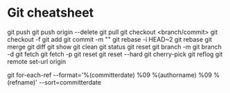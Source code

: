 # Git cheatsheet

git push
git push origin --delete <branch>
git pull
git checkout <branch/commit>
git checkout -f
git add <file> 
git commit -m ""
git rebase -i HEAD~2
git rebase <branch>
git merge <branch>
git diff
git show
git clean
git status
git reset <file>
git branch -m <newname>
git branch -d <branch>
git fetch
git fetch -p
git reset
git reset --hard
git cherry-pick
git reflog
git remote set-url origin <repoAddress>

git for-each-ref --format='%(committerdate) %09 %(authorname) %09 %(refname)' --sort=committerdate